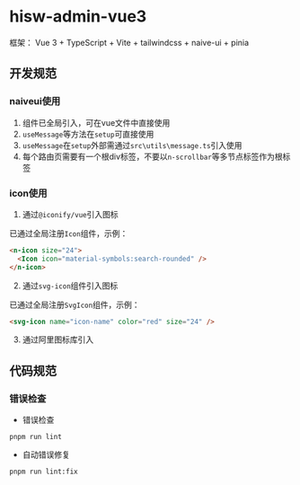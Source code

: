 # hisw-admin-vue3

框架：
Vue 3 + TypeScript + Vite + tailwindcss + naive-ui + pinia

## 开发规范

### naiveui使用

1. 组件已全局引入，可在vue文件中直接使用
2. `useMessage`等方法在`setup`可直接使用
3. `useMessage`在`setup`外部需通过`src\utils\message.ts`引入使用
4. 每个路由页需要有一个根div标签，不要以`n-scrollbar`等多节点标签作为根标签

### icon使用

1. 通过`@iconify/vue`引入图标

已通过全局注册`Icon`组件，示例：

```html
<n-icon size="24">
  <Icon icon="material-symbols:search-rounded" />
</n-icon>
```

2. 通过`svg-icon`组件引入图标

已通过全局注册`SvgIcon`组件，示例：

```html
<svg-icon name="icon-name" color="red" size="24" />
```

3. 通过阿里图标库引入

## 代码规范

### 错误检查

- 错误检查

```shell
pnpm run lint
```

- 自动错误修复

```shell
pnpm run lint:fix
```
